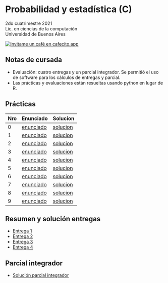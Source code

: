 # Probabilidad y estadística (C)

2do cuatrimestre 2021 \
Lic. en ciencias de la computación \
Universidad de Buenos Aires

[![Invitame un café en cafecito.app](https://cdn.cafecito.app/imgs/buttons/button_3.svg)](https://cafecito.app/yagopajarino)

## Notas de cursada

 * Evaluación: cuatro entregas y un parcial integrador. Se permitió el uso de software para los cálculos de entregas y parcial.
 * Las prácticas y evaluaciones están resueltas usando python en lugar de R.

## Prácticas

| Nro | Enunciado                                                                                      | Solucion                                                                                                                 |
|-----|------------------------------------------------------------------------------------------------|--------------------------------------------------------------------------------------------------------------------------|
| 0   | [enunciado](https://github.com/yagopajarino/uba-probayestadistica/blob/main/Enunciados/P0.pdf) | [solucion](https://nbviewer.org/github/yagopajarino/uba-probayestadistica/blob/main/Soluciones/Pr%C3%A1ctica%200.ipynb) |
| 1   | [enunciado](https://github.com/yagopajarino/uba-probayestadistica/blob/main/Enunciados/P1.pdf) | [solucion](https://nbviewer.org/github/yagopajarino/uba-probayestadistica/blob/main/Soluciones/Pr%C3%A1ctica%201.ipynb) |
| 2   | [enunciado](https://github.com/yagopajarino/uba-probayestadistica/blob/main/Enunciados/P2.pdf) | [solucion](https://nbviewer.org/github/yagopajarino/uba-probayestadistica/blob/main/Soluciones/Pr%C3%A1ctica%202.ipynb) |
| 3   | [enunciado](https://github.com/yagopajarino/uba-probayestadistica/blob/main/Enunciados/P3.pdf) | [solucion](https://nbviewer.org/github/yagopajarino/uba-probayestadistica/blob/main/Soluciones/Pr%C3%A1ctica%203.ipynb) |
| 4   | [enunciado](https://github.com/yagopajarino/uba-probayestadistica/blob/main/Enunciados/P4.pdf) | [solucion](https://nbviewer.org/github/yagopajarino/uba-probayestadistica/blob/main/Soluciones/Pr%C3%A1ctica%204.ipynb) |
| 5   | [enunciado](https://github.com/yagopajarino/uba-probayestadistica/blob/main/Enunciados/P5.pdf) | [solucion](https://nbviewer.org/github/yagopajarino/uba-probayestadistica/blob/main/Soluciones/Pr%C3%A1ctica%205.ipynb) |
| 6   | [enunciado](https://github.com/yagopajarino/uba-probayestadistica/blob/main/Enunciados/P6.pdf) | [solucion](https://nbviewer.org/github/yagopajarino/uba-probayestadistica/blob/main/Soluciones/Pr%C3%A1ctica%206.ipynb) |
| 7   | [enunciado](https://github.com/yagopajarino/uba-probayestadistica/blob/main/Enunciados/P7.pdf) | [solucion](https://nbviewer.org/github/yagopajarino/uba-probayestadistica/blob/main/Soluciones/Pr%C3%A1ctica%207.ipynb) |
| 8   | [enunciado](https://github.com/yagopajarino/uba-probayestadistica/blob/main/Enunciados/P8.pdf) | [solucion](https://nbviewer.org/github/yagopajarino/uba-probayestadistica/blob/main/Soluciones/Pr%C3%A1ctica%208.ipynb) |
| 9   | [enunciado](https://github.com/yagopajarino/uba-probayestadistica/blob/main/Enunciados/P9.pdf) | [solucion](https://nbviewer.org/github/yagopajarino/uba-probayestadistica/blob/main/Soluciones/Pr%C3%A1ctica%209.ipynb) |

## Resumen y solución entregas

* [Entrega 1](https://nbviewer.org/github/yagopajarino/uba-probayestadistica/blob/main/Resumen%20entregas/Entrega%201.ipynb)
* [Entrega 2](https://nbviewer.org/github/yagopajarino/uba-probayestadistica/blob/main/Resumen%20entregas/Entrega%202.ipynb)
* [Entrega 3](https://nbviewer.org/github/yagopajarino/uba-probayestadistica/blob/main/Resumen%20entregas/Entrega%203.ipynb)
* [Entrega 4](https://nbviewer.org/github/yagopajarino/uba-probayestadistica/blob/main/Resumen%20entregas/Entrega%204.ipynb)

## Parcial integrador

* [Solución parcial integrador](https://nbviewer.org/github/yagopajarino/uba-probayestadistica/blob/main/Resumen%20entregas/Parcial%20integrador/Resoluci%C3%B3nParcialIntegradorNoche.ipynb)
